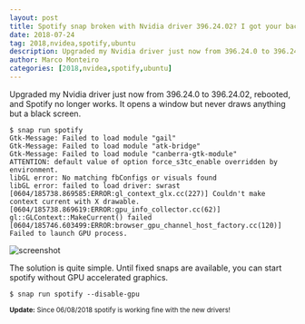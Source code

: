 ```yaml
---
layout: post
title: Spotify snap broken with Nvidia driver 396.24.02? I got your back.
date: 2018-07-24
tag: 2018,nvidea,spotify,ubuntu
description: Upgraded my Nvidia driver just now from 396.24.0 to 396.24.02, rebooted, and Spotify no longer works. It opens a window but never draws anything but a black screen.
author: Marco Monteiro
categories: [2018,nvidea,spotify,ubuntu]
---
```


Upgraded my Nvidia driver just now from 396.24.0 to 396.24.02, rebooted, and Spotify no longer works. It opens a window but never draws anything but a black screen.

<!--more-->

    $ snap run spotify
	Gtk-Message: Failed to load module "gail"
	Gtk-Message: Failed to load module "atk-bridge"
	Gtk-Message: Failed to load module "canberra-gtk-module"
	ATTENTION: default value of option force_s3tc_enable overridden by environment.
	libGL error: No matching fbConfigs or visuals found
	libGL error: failed to load driver: swrast
	[0604/185738.869585:ERROR:gl_context_glx.cc(227)] Couldn't make context current with X drawable.
	[0604/185738.869619:ERROR:gpu_info_collector.cc(62)] gl::GLContext::MakeCurrent() failed
	[0604/185746.603499:ERROR:browser_gpu_channel_host_factory.cc(120)] Failed to launch GPU process.

![screenshot](https://i.imgur.com/p0yeYFe.png)

The solution is quite simple. Until fixed snaps are available, you can start spotify without GPU accelerated graphics.

	$ snap run spotify --disable-gpu

<small><strong>Update:</strong> Since 06/08/2018 spotify is working fine with the new drivers!</small>

